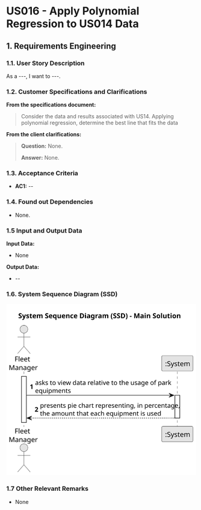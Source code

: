 # US016 - Apply Polynomial Regression to US014 Data


## 1. Requirements Engineering

### 1.1. User Story Description

As a ---, I want to ---.

### 1.2. Customer Specifications and Clarifications 

**From the specifications document:**

> Consider the data and results associated with US14. Applying
polynomial regression, determine the best line that fits the data

**From the client clarifications:**

> **Question:** None.
>
> **Answer:** None.

### 1.3. Acceptance Criteria

* **AC1:** --

### 1.4. Found out Dependencies

* None.

### 1.5 Input and Output Data

**Input Data:**

* None

**Output Data:**

* --

### 1.6. System Sequence Diagram (SSD)

![System Sequence Diagram](svg/us010-system-sequence-diagram-main-solution.svg)

### 1.7 Other Relevant Remarks

* None